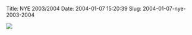 Title: NYE 2003/2004
Date: 2004-01-07 15:20:39
Slug: 2004-01-07-nye-2003-2004


![][1]

   [1]: http://www.planetcrap.com/misc/images/silvester04/paket1/Bild074.jpg
